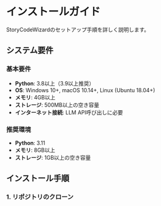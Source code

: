 # インストールガイド

StoryCodeWizardのセットアップ手順を詳しく説明します。

## システム要件

### 基本要件
- **Python**: 3.8以上（3.9以上推奨）
- **OS**: Windows 10+, macOS 10.14+, Linux (Ubuntu 18.04+)
- **メモリ**: 4GB以上
- **ストレージ**: 500MB以上の空き容量
- **インターネット接続**: LLM API呼び出しに必要

### 推奨環境
- **Python**: 3.11
- **メモリ**: 8GB以上
- **ストレージ**: 1GB以上の空き容量

## インストール手順

### 1. リポジトリのクローン
